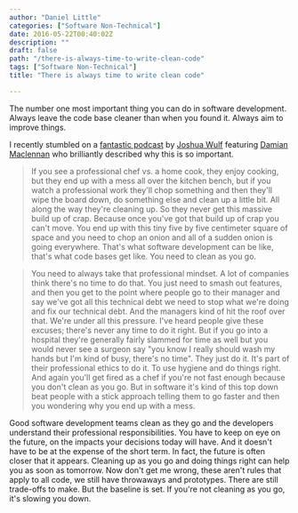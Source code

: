 ```yaml
---
author: "Daniel Little"
categories: ["Software Non-Technical"]
date: 2016-05-22T00:40:02Z
description: ""
draft: false
path: "/there-is-always-time-to-write-clean-code"
tags: ["Software Non-Technical"]
title: "There is always time to write clean code"

---
```


The number one most important thing you can do in software development. Always leave the code base cleaner than when you found it. Always aim to improve things. 

I recently stumbled on a [fantastic podcast](http://www.thebesttechpodcastintheworld.com/2016/05/21/episode-001/) by [Joshua Wulf](https://twitter.com/sitapati) featuring [Damian Maclennan](https://twitter.com/DamianM) who brilliantly described why this is so important. 

> If you see a professional chef vs. a home cook, they enjoy cooking, but they end up with a mess all over the kitchen bench, but if you watch a professional work they'll chop something and then they'll wipe the board down, do something else and clean up a little bit. All along the way they're cleaning up. So they never get this massive build up of crap. Because once you've got that build up of crap you can't move. You end up with this tiny five by five centimeter square of space and you need to chop an onion and all of a sudden onion is going everywhere. That's what software development can be like, that's what code bases get like. You need to clean as you go. 

> You need to always take that professional mindset. A lot of companies think there's no time to do that. You just need to smash out features, and then you get to the point where people go to their manager and say we've got all this technical debt we need to stop what we're doing and fix our technical debt. And the managers kind of hit the roof over that. We're under all this pressure. I've heard people give these excuses; there's never any time to do it right. But if you go into a hospital they're generally fairly slammed for time as well but you would never see a surgeon say "you know I really should wash my hands but I'm kind of busy, there's no time". They just do it. It's part of their professional ethics to do it. To use hygiene and do things right. And again you'll get fired as a chef if you're not fast enough because you don't clean as you go. But in software it's kind of this top down beat people with a stick approach telling them to go faster and then you wondering why you end up with a mess.

Good software development teams clean as they go and the developers understand their professional responsibilities. You have to keep on eye on the future, on the impacts your decisions today will have. And it doesn't have to be at the expense of the short term. In fact, the future is often closer that it appears. Cleaning up as you go and doing things right can help you as soon as tomorrow. Now don't get me wrong, these aren't rules that apply to all code, we still have throwaways and prototypes. There are still trade-offs to make. But the baseline is set. If you're not cleaning as you go, it's slowing you down.